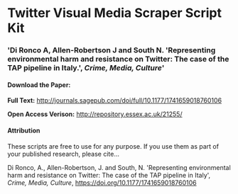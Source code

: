 # Twitter Visual Media Scraper Script Kit
### 'Di Ronco A, Allen-Robertson J and South N. 'Representing environmental harm and resistance on Twitter: The case of the TAP pipeline in Italy.', _Crime, Media, Culture_'
#### Download the Paper:
**Full Text:** http://journals.sagepub.com/doi/full/10.1177/1741659018760106

**Open Access Verison:** http://repository.essex.ac.uk/21255/

#### Attribution
These scripts are free to use for any purpose. If you use them as part of your published research, please cite...
 
 Di Ronco, A., Allen-Robertson, J. and South, N. 'Representing environmental harm and resistance on Twitter: The case of the TAP pipeline in Italy', _Crime, Media, Culture_, https://doi.org/10.1177/1741659018760106